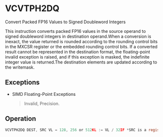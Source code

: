 # VCVTPH2DQ

Convert Packed FP16 Values to Signed Doubleword Integers

This instruction converts packed FP16 values in the source operand to signed doubleword integers in destination operand.When a conversion is inexact, the value returned is rounded according to the rounding control bits in the MXCSR register or the embedded rounding control bits.
If a converted result cannot be represented in the destination format, the floating-point invalid exception is raised, and if this exception is masked, the indefinite integer value is returned.The destination elements are updated according to the writemask.

## Exceptions

- SIMD Floating-Point Exceptions
  > Invalid, Precision.

## Operation

```C
VCVTPH2DQ DEST, SRC VL = 128, 256 or 512KL := VL / 32IF *SRC is a register* and (VL = 512) and (EVEX.b = 1):SET_RM(EVEX.RC)ELSE:SET_RM(MXCSR.RC)FOR j := 0 TO KL-1:IF k1[j] OR *no writemask*:IF *SRC is memory* and EVEX.b = 1:tsrc := SRC.fp16[0]ELSEtsrc := SRC.fp16[j]DEST.dword[j] := Convert_fp16_to_integer32(tsrc)ELSE IF *zeroing*:DEST.dword[j] := 0// else dest.dword[jIntel C/C++ Compiler Intrinsic EquivalentVCVTPH2DQ __m512i _mm512_cvt_roundph_epi32 (__m256h a, int rounding);VCVTPH2DQ __m512i _mm512_mask_cvt_roundph_epi32 (__m512i src, __mmask16 k, __m256h a, int rounding);VCVTPH2DQ __m512i _mm512_maskz_cvt_roundph_epi32 (__mmask16 k, __m256h a, int rounding);VCVTPH2DQ __m128i _mm_cvtph_epi32 (__m128h a);VCVTPH2DQ __m128i _mm_mask_cvtph_epi32 (__m128i src, __mmask8 k, __m128h a);VCVTPH2DQ __m128i _mm_maskz_cvtph_epi32 (__mmask8 k, __m128h a);VCVTPH2DQ __m256i _mm256_cvtph_epi32 (__m128h a);VCVTPH2DQ __m256i _mm256_mask_cvtph_epi32 (__m256i src, __mmask8 k, __m128h a);VCVTPH2DQ __m256i _mm256_maskz_cvtph_epi32 (__mmask8 k, __m128h a);VCVTPH2DQ __m512i _mm512_cvtph_epi32 (__m256h a);VCVTPH2DQ __m512i _mm512_mask_cvtph_epi32 (__m512i src, __mmask16 k, __m256h a);VCVTPH2DQ __m512i _mm512_maskz_cvtph_epi32 (__mmask16 k, __m256h a);
```
